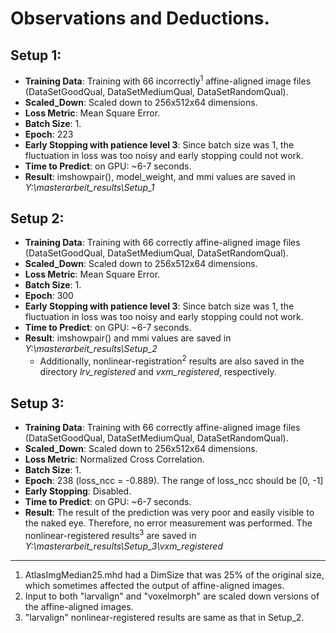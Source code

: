 # Observations and Deductions.

## Setup 1:

- **Training Data**: Training with 66 incorrectly<sup>1</sup> affine-aligned image files (DataSetGoodQual, DataSetMediumQual, DataSetRandomQual).
- **Scaled_Down**: Scaled down to 256x512x64 dimensions.
- **Loss Metric**: Mean Square Error.
- **Batch Size**: 1.
- **Epoch**: 223
- **Early Stopping with patience level 3**: Since batch size was 1, the fluctuation in loss was too noisy and early stopping could not work.
- **Time to Predict**: on GPU: ~6-7 seconds.
- **Result**: imshowpair(), model_weight, and mmi values are saved in *Y:\masterarbeit_results\Setup_1*

## Setup 2:
- **Training Data**: Training with 66 correctly affine-aligned image files (DataSetGoodQual, DataSetMediumQual, DataSetRandomQual).
- **Scaled_Down**: Scaled down to 256x512x64 dimensions.
- **Loss Metric**: Mean Square Error.
- **Batch Size**: 1.
- **Epoch**: 300
- **Early Stopping with patience level 3**: Since batch size was 1, the fluctuation in loss was too noisy and early stopping could not work.
- **Time to Predict**: on GPU: ~6-7 seconds.
- **Result**: imshowpair() and mmi values are saved in *Y:\masterarbeit_results\Setup_2*
  - Additionally, nonlinear-registration<sup>2</sup> results are also saved in the directory *lrv_registered* and *vxm_registered*, respectively.

## Setup 3:
- **Training Data**: Training with 66 correctly affine-aligned image files (DataSetGoodQual, DataSetMediumQual, DataSetRandomQual).
- **Scaled_Down**: Scaled down to 256x512x64 dimensions.
- **Loss Metric**: Normalized Cross Correlation.
- **Batch Size**: 1.
- **Epoch**: 238 (loss_ncc = -0.889). The range of loss_ncc should be [0, -1]
- **Early Stopping**: Disabled.
- **Time to Predict**: on GPU: ~6-7 seconds.
- **Result**: The result of the prediction was very poor and easily visible to the naked eye. Therefore, no error measurement was performed. The nonlinear-registered results<sup>3</sup> are saved in *Y:\masterarbeit_results\Setup_3\vxm_registered*

----
1. AtlasImgMedian25.mhd had a DimSize that was 25% of the original size, which sometimes affected the output of affine-aligned images.
2. Input to both "larvalign" and "voxelmorph" are scaled down versions of the affine-aligned images.
3. "larvalign" nonlinear-registered results are same as that in Setup_2.
